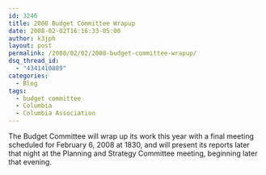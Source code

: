 ```yaml
---
id: 3246
title: 2008 Budget Committee Wrapup
date: 2008-02-02T16:16:33-05:00
author: k3jph
layout: post
permalink: /2008/02/02/2008-budget-committee-wrapup/
dsq_thread_id:
  - "4341410889"
categories:
  - Blog
tags:
  - budget committee
  - Columbia
  - Columbia Association
---
```


The Budget Committee will wrap up its work this year with a final meeting scheduled for February 6, 2008 at 1830, and will present its reports later that night at the Planning and Strategy Committee meeting, beginning later that evening.
